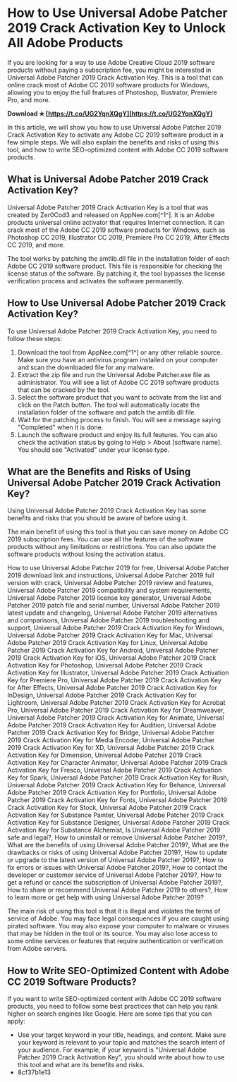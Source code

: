 
 
# How to Use Universal Adobe Patcher 2019 Crack Activation Key to Unlock All Adobe Products
  
If you are looking for a way to use Adobe Creative Cloud 2019 software products without paying a subscription fee, you might be interested in Universal Adobe Patcher 2019 Crack Activation Key. This is a tool that can online crack most of Adobe CC 2019 software products for Windows, allowing you to enjoy the full features of Photoshop, Illustrator, Premiere Pro, and more.
 
**Download ✯ [https://t.co/UG2YqnXQgY](https://t.co/UG2YqnXQgY)**


  
In this article, we will show you how to use Universal Adobe Patcher 2019 Crack Activation Key to activate any Adobe CC 2019 software product in a few simple steps. We will also explain the benefits and risks of using this tool, and how to write SEO-optimized content with Adobe CC 2019 software products.
  
## What is Universal Adobe Patcher 2019 Crack Activation Key?
  
Universal Adobe Patcher 2019 Crack Activation Key is a tool that was created by Zer0Cod3 and released on AppNee.com[^1^]. It is an Adobe products universal online activator that requires Internet connection. It can crack most of the Adobe CC 2019 software products for Windows, such as Photoshop CC 2019, Illustrator CC 2019, Premiere Pro CC 2019, After Effects CC 2019, and more.
  
The tool works by patching the amtlib.dll file in the installation folder of each Adobe CC 2019 software product. This file is responsible for checking the license status of the software. By patching it, the tool bypasses the license verification process and activates the software permanently.
  
## How to Use Universal Adobe Patcher 2019 Crack Activation Key?
  
To use Universal Adobe Patcher 2019 Crack Activation Key, you need to follow these steps:
  
1. Download the tool from AppNee.com[^1^] or any other reliable source. Make sure you have an antivirus program installed on your computer and scan the downloaded file for any malware.
2. Extract the zip file and run the Universal Adobe Patcher.exe file as administrator. You will see a list of Adobe CC 2019 software products that can be cracked by the tool.
3. Select the software product that you want to activate from the list and click on the Patch button. The tool will automatically locate the installation folder of the software and patch the amtlib.dll file.
4. Wait for the patching process to finish. You will see a message saying "Completed" when it is done.
5. Launch the software product and enjoy its full features. You can also check the activation status by going to Help > About [software name]. You should see "Activated" under your license type.

## What are the Benefits and Risks of Using Universal Adobe Patcher 2019 Crack Activation Key?
  
Using Universal Adobe Patcher 2019 Crack Activation Key has some benefits and risks that you should be aware of before using it.
  
The main benefit of using this tool is that you can save money on Adobe CC 2019 subscription fees. You can use all the features of the software products without any limitations or restrictions. You can also update the software products without losing the activation status.
 
How to use Universal Adobe Patcher 2019 for free,  Universal Adobe Patcher 2019 download link and instructions,  Universal Adobe Patcher 2019 full version with crack,  Universal Adobe Patcher 2019 review and features,  Universal Adobe Patcher 2019 compatibility and system requirements,  Universal Adobe Patcher 2019 license key generator,  Universal Adobe Patcher 2019 patch file and serial number,  Universal Adobe Patcher 2019 latest update and changelog,  Universal Adobe Patcher 2019 alternatives and comparisons,  Universal Adobe Patcher 2019 troubleshooting and support,  Universal Adobe Patcher 2019 Crack Activation Key for Windows,  Universal Adobe Patcher 2019 Crack Activation Key for Mac,  Universal Adobe Patcher 2019 Crack Activation Key for Linux,  Universal Adobe Patcher 2019 Crack Activation Key for Android,  Universal Adobe Patcher 2019 Crack Activation Key for iOS,  Universal Adobe Patcher 2019 Crack Activation Key for Photoshop,  Universal Adobe Patcher 2019 Crack Activation Key for Illustrator,  Universal Adobe Patcher 2019 Crack Activation Key for Premiere Pro,  Universal Adobe Patcher 2019 Crack Activation Key for After Effects,  Universal Adobe Patcher 2019 Crack Activation Key for InDesign,  Universal Adobe Patcher 2019 Crack Activation Key for Lightroom,  Universal Adobe Patcher 2019 Crack Activation Key for Acrobat Pro,  Universal Adobe Patcher 2019 Crack Activation Key for Dreamweaver,  Universal Adobe Patcher 2019 Crack Activation Key for Animate,  Universal Adobe Patcher 2019 Crack Activation Key for Audition,  Universal Adobe Patcher 2019 Crack Activation Key for Bridge,  Universal Adobe Patcher 2019 Crack Activation Key for Media Encoder,  Universal Adobe Patcher 2019 Crack Activation Key for XD,  Universal Adobe Patcher 2019 Crack Activation Key for Dimension,  Universal Adobe Patcher 2019 Crack Activation Key for Character Animator,  Universal Adobe Patcher 2019 Crack Activation Key for Fresco,  Universal Adobe Patcher 2019 Crack Activation Key for Spark,  Universal Adobe Patcher 2019 Crack Activation Key for Rush,  Universal Adobe Patcher 2019 Crack Activation Key for Behance,  Universal Adobe Patcher 2019 Crack Activation Key for Portfolio,  Universal Adobe Patcher 2019 Crack Activation Key for Fonts,  Universal Adobe Patcher 2019 Crack Activation Key for Stock,  Universal Adobe Patcher 2019 Crack Activation Key for Substance Painter,  Universal Adobe Patcher 2019 Crack Activation Key for Substance Designer,  Universal Adobe Patcher 2019 Crack Activation Key for Substance Alchemist,  Is Universal Adobe Patcher 2019 safe and legal?,  How to uninstall or remove Universal Adobe Patcher 2019?,  What are the benefits of using Universal Adobe Patcher 2019?,  What are the drawbacks or risks of using Universal Adobe Patcher 2019?,  How to update or upgrade to the latest version of Universal Adobe Patcher 2019?,  How to fix errors or issues with Universal Adobe Patcher 2019?,  How to contact the developer or customer service of Universal Adobe Patcher 2019?,  How to get a refund or cancel the subscription of Universal Adobe Patcher 2019?,  How to share or recommend Universal Adobe Patcher 2019 to others?,  How to learn more or get help with using Universal Adobe Patcher 2019?
  
The main risk of using this tool is that it is illegal and violates the terms of service of Adobe. You may face legal consequences if you are caught using pirated software. You may also expose your computer to malware or viruses that may be hidden in the tool or its source. You may also lose access to some online services or features that require authentication or verification from Adobe servers.
  
## How to Write SEO-Optimized Content with Adobe CC 2019 Software Products?
  
If you want to write SEO-optimized content with Adobe CC 2019 software products, you need to follow some best practices that can help you rank higher on search engines like Google. Here are some tips that you can apply:

- Use your target keyword in your title, headings, and content. Make sure your keyword is relevant to your topic and matches the search intent of your audience. For example, if your keyword is "Universal Adobe Patcher 2019 Crack Activation Key", you should write about how to use this tool and what are its benefits and risks.
- 8cf37b1e13


